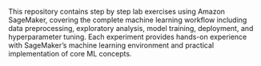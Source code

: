 This repository contains step by step lab exercises using Amazon SageMaker, covering the complete machine learning workflow including data preprocessing, exploratory analysis, model training, deployment, and hyperparameter tuning.
Each experiment provides hands-on experience with SageMaker’s machine learning environment and practical implementation of core ML concepts.
